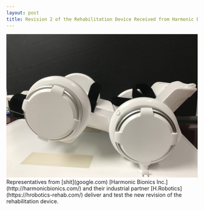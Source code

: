 ```yaml
---
layout: post
title: Revision 2 of the Rehabilitation Device Received from Harmonic Bionics Inc. and H.Robotics
---
```


<img src="/photos/device_new.jpg">
Representatives from [shit](google.com) [Harmonic Bionics Inc.](http://harmonicbionics.com/) and their industrial partner [H.Robotics](https://hrobotics-rehab.com/) deliver and test the new revision of the rehabilitation device.

